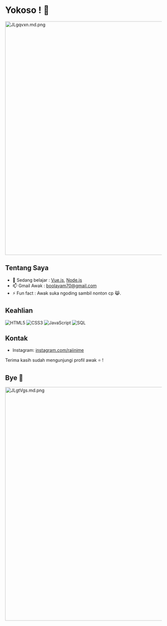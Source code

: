 # Yokoso ! 👋

<a href="https://freeimage.host/i/JLgqvxn"><img src="https://iili.io/JLgqvxn.md.png" alt="JLgqvxn.md.png" border="0" width="750px"></a>

## Tentang Saya

- 🌱 Sedang belajar : [Vue.js](https://vuejs.org/), [Node.js](https://nodejs.org/)
- 📫 Gmail Awak : [boolayam70@gmail.com](mailto:boolayam70@gmail.com)
- ⚡ Fun fact : Awak suka ngoding sambil nonton cp 😹.

## Keahlian

![HTML5](https://img.shields.io/badge/HTML5-E34F26?style=for-the-badge&logo=html5&logoColor=white)
![CSS3](https://img.shields.io/badge/CSS3-1572B6?style=for-the-badge&logo=css3&logoColor=white)
![JavaScript](https://img.shields.io/badge/JavaScript-F7DF1E?style=for-the-badge&logo=javascript&logoColor=black)
![SQL](https://img.shields.io/badge/SQL-4479A1?style=for-the-badge&logo=postgresql&logoColor=white)

## Kontak

- Instagram: [instagram.com/raiinime](https://instagram.com/raiinime)
  
Terima kasih sudah mengunjungi profil awak ⭐ !

## Bye 👋

<a href="https://freeimage.host/i/JLgtVgs"><img src="https://iili.io/JLgtVgs.md.png" alt="JLgtVgs.md.png" border="0" width="750px"></a>
